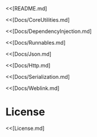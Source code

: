 <<[README.md]
<!--BREAK-->

<<[Docs/CoreUtilities.md]
<!--BREAK-->

<<[Docs/DependencyInjection.md]
<!--BREAK-->

<<[Docs/Runnables.md]
<!--BREAK-->

<<[Docs/Json.md]
<!--BREAK-->

<<[Docs/Http.md]
<!--BREAK-->

<<[Docs/Serialization.md]
<!--BREAK-->

<<[Docs/Weblink.md]
<!--BREAK-->

# License
<<[License.md]
<!--BREAK-->

